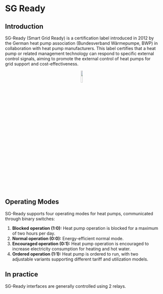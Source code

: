 # SG Ready


## Introduction
SG-Ready (Smart Grid Ready) is a certification label introduced in 2012 by the German heat pump association (Bundesverband Wärmepumpe, BWP) in collaboration with heat pump manufacturers. This label certifies that a heat pump or related management technology can respond to specific external control signals, aiming to promote the external control of heat pumps for grid support and cost-effectiveness.

<div align=center>
<img width="10%" src="./img/hp/sgready.jpg"/>
</div>


## Operating Modes
SG-Ready supports four operating modes for heat pumps, communicated through binary switches:

1. **Blocked operation (1:0):** Heat pump operation is blocked for a maximum of two hours per day.
2. **Normal operation (0:0):** Energy-efficient normal mode.
3. **Encouraged operation (0:1):** Heat pump operation is encouraged to increase electricity consumption for heating and hot water.
4. **Ordered operation (1:1):** Heat pump is ordered to run, with two adjustable variants supporting different tariff and utilization models.

## In practice
SG-Ready interfaces are generally controlled using 2 relays.